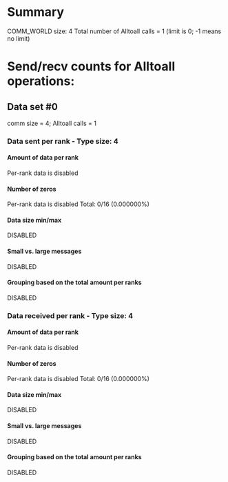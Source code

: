 # Summary
COMM_WORLD size: 4
Total number of Alltoall calls = 1 (limit is 0; -1 means no limit)
# Send/recv counts for Alltoall operations:

## Data set #0

comm size = 4; Alltoall calls = 1

### Data sent per rank - Type size: 4

#### Amount of data per rank
Per-rank data is disabled

#### Number of zeros
Per-rank data is disabled
Total: 0/16 (0.000000%)

#### Data size min/max
DISABLED

#### Small vs. large messages
DISABLED


#### Grouping based on the total amount per ranks

DISABLED

### Data received per rank - Type size: 4

#### Amount of data per rank
Per-rank data is disabled

#### Number of zeros
Per-rank data is disabled
Total: 0/16 (0.000000%)

#### Data size min/max
DISABLED

#### Small vs. large messages
DISABLED


#### Grouping based on the total amount per ranks

DISABLED


